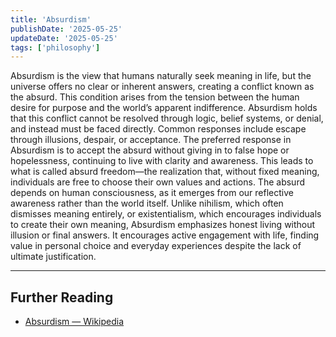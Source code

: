 ```yaml
---
title: 'Absurdism'
publishDate: '2025-05-25'
updateDate: '2025-05-25'
tags: ['philosophy']
---
```


Absurdism is the view that humans naturally seek meaning in life, but the universe offers no clear or inherent answers, creating a conflict known as the absurd. This condition arises from the tension between the human desire for purpose and the world’s apparent indifference. Absurdism holds that this conflict cannot be resolved through logic, belief systems, or denial, and instead must be faced directly. Common responses include escape through illusions, despair, or acceptance. The preferred response in Absurdism is to accept the absurd without giving in to false hope or hopelessness, continuing to live with clarity and awareness. This leads to what is called absurd freedom—the realization that, without fixed meaning, individuals are free to choose their own values and actions. The absurd depends on human consciousness, as it emerges from our reflective awareness rather than the world itself. Unlike nihilism, which often dismisses meaning entirely, or existentialism, which encourages individuals to create their own meaning, Absurdism emphasizes honest living without illusion or final answers. It encourages active engagement with life, finding value in personal choice and everyday experiences despite the lack of ultimate justification.

---

## Further Reading

- [Absurdism — Wikipedia](https://en.wikipedia.org/wiki/Absurdism)
